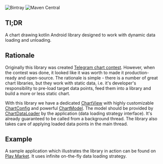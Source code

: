 ![Bintray](https://img.shields.io/bintray/v/denis-zhdanov/harmonysoft.tech/leonardo)
![Maven Central](https://img.shields.io/maven-central/v/tech.harmonysoft/leonardo)

## Tl;DR

A chart drawing kotlin Android library designed to work with dynamic data loading and unloading.

## Rationale

Originally this library was created [Telegram chart contest](https://t.me/contest/7). However, when the contest was done, it looked like it was worth to made it production-ready and open-source. The rationale is simple - there is a number of great chart libraries, but they work with static data, i.e. it's developer's responsibility to pre-load target data points, feed them into a library and build a more or less static chart.

With this library we have a dedicated [ChartView](library/src/main/kotlin/tech/harmonysoft/oss/leonardo/view/chart/ChartView.kt) with highly customizable [ChartConfig](library/src/main/kotlin/tech/harmonysoft/oss/leonardo/model/config/chart/ChartConfigBuilder.kt) and powerful [ChartModel](library/src/main/kotlin/tech/harmonysoft/oss/leonardo/model/runtime/ChartModel.kt). The model should be provided by [ChartDataLoader](library/src/main/kotlin/tech/harmonysoft/oss/leonardo/model/data/ChartDataLoader.kt) by the application (data loading strategy interface). It's already guaranteed to be called from a background thread. The library also takes care of applying loaded data points in the main thread.

## Example

A sample application which illustrates the library in action can be found on [Play Market](https://play.google.com/store/apps/details?id=harmonysoft.tech.oss.leonardo.example). It uses infinite on-the-fly data loading strategy.